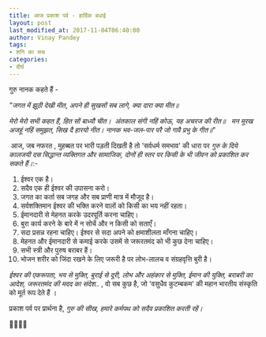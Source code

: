 ```yaml
---
title: आज प्रकाश पर्व - हार्दिक बधाई
layout: post
last_modified_at: 2017-11-04T06:40:00
author: Vinay Pandey
tags:
- शनि का सच
categories:
- दीर्घ
---
```

गुरु नानक कहते हैं - 

_"जगत में झूठी देखी मीत_,
_अपने ही सुखसों सब लागे, क्या दारा क्या मीत॥_

_मेरो मेरो सभी कहत हैं, हित सों बाध्यौ चीत।_
 _अंतकाल संगी नहिं कोऊ, यह अचरज की रीत॥_
 
_मन मूरख अजहूं नहिं समुझत, सिख दै हारयो नीत।_
_नानक भव-जल-पार परै जो गावै प्रभु के गीत॥_"

 आज, जब नफरत , मुहब्बत पर भारी पड़ती दिखती है तो 'सर्वधर्म समभाव' की धारा पर *गुरु के दिये कालजयी दस सिद्धान्त व्यक्तिगत और सामाजिक, दोनों ही स्तर पर किसी के भी जीवन को प्रकाशित कर सकते हैं।*:-

1. ईश्वर एक है। 
2. सदैव एक ही ईश्वर की उपासना करो। 
3. जगत का कर्ता सब जगह और सब प्राणी मात्र में मौजूद है। 
4. सर्वशक्तिमान ईश्वर की भक्ति करने वालों को किसी का भय नहीं रहता। 
5. ईमानदारी से मेहनत करके उदरपूर्ति करना चाहिए। 
6. बुरा कार्य करने के बारे में न सोचें और न किसी को सताएँ। 
7. सदा प्रसन्न रहना चाहिए। ईश्वर से सदा अपने को क्षमाशीलता माँगना चाहिए। 
8. मेहनत और ईमानदारी से कमाई करके उसमें से जरूरतमंद को भी कुछ देना चाहिए। 
9. सभी स्त्री और पुरुष बराबर हैं। 
10. भोजन शरीर को जिंदा रखने के लिए जरूरी है पर लोभ-लालच व संग्रहवृत्ति बुरी है।

*ईश्वर की एकरूपता, भय से मुक्ति, बुराई से दूरी, लोभ और अहंकार से मुक्ति, ईमान की युक्ति, बराबरी का आदेश, जरूरतमंद की मदद का संदेश..* , वो सब कुछ है, जो 'वसुधैव कुटम्बकम' की महान भारतीय संस्कृति को मूर्त रूप देते हैं ।

प्रकाश पर्व पर प्रार्थना है,
*गुरु की सीख,*
*हमारे कर्मपथ को सदैव प्रकाशित करती रहें।*

🙏🌷🌷🙏


